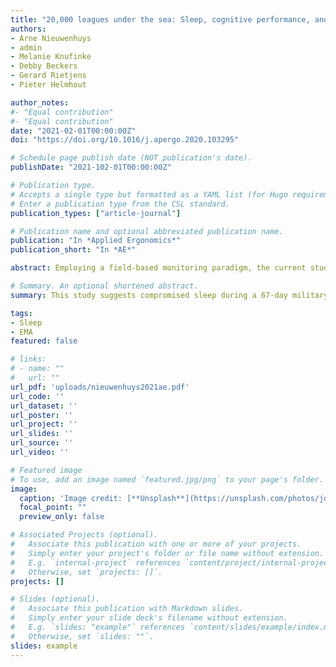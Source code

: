 ```yaml
---
title: "20,000 leagues under the sea: Sleep, cognitive performance, and self-reported recovery status during a 67-day military submarine mission"
authors:
- Arne Nieuwenhuys
- admin
- Melanie Knufinke
- Debby Beckers
- Gerard Rietjens
- Pieter Helmhout

author_notes:
#- "Equal contribution"
#- "Equal contribution"
date: "2021-02-01T00:00:00Z"
doi: "https://doi.org/10.1016/j.apergo.2020.103295"

# Schedule page publish date (NOT publication's date).
publishDate: "2021-102-01T00:00:00Z"

# Publication type.
# Accepts a single type but formatted as a YAML list (for Hugo requirements).
# Enter a publication type from the CSL standard.
publication_types: ["article-journal"]

# Publication name and optional abbreviated publication name.
publication: "In *Applied Ergonomics*"
publication_short: "In *AE*"

abstract: Employing a field-based monitoring paradigm, the current study examined day-to-day fluctuations in actigraphy-based sleep recordings, cognitive performance (10-min psychomotor vigilance test; PVT), and self-reported recovery status among 14 submariners throughout a 67-day military mission. Mission averages reflected suboptimal sleep that was of short overall duration (5:46 ± 1:29 h per 24-h day) and relatively low efficiency (82.5 ± 9.9%); suboptimal levels of cognitive performance (PVT mRT = 283 ± 35 ms; PVT response errors = 5.3 ± 4.8); and moderate levels of self-reported recovery. Whilst self-reported recovery status remained stable across mission days, small but consistent day-to-day increases in sleep onset latency and PVT mRT accumulated to reflect meaningful deterioration in sleep and cognitive performance across the entire 67-day mission (i.e., 47% and 16% of the overall mission average, respectively). Future work is required to corroborate the current findings, firmly establish underlying causes, and make evidence-based suggestions for interventions to improve and uphold submariners’ health and performance.

# Summary. An optional shortened abstract.
summary: This study suggests compromised sleep during a 67-day military mission on a submarine.

tags:
- Sleep
- EMA
featured: false

# links:
# - name: ""
#   url: ""
url_pdf: 'uploads/nieuwenhuys2021ae.pdf'
url_code: ''
url_dataset: ''
url_poster: ''
url_project: ''
url_slides: ''
url_source: ''
url_video: ''

# Featured image
# To use, add an image named `featured.jpg/png` to your page's folder. 
image:
  caption: 'Image credit: [**Unsplash**](https://unsplash.com/photos/jdD8gXaTZsc)'
  focal_point: ""
  preview_only: false

# Associated Projects (optional).
#   Associate this publication with one or more of your projects.
#   Simply enter your project's folder or file name without extension.
#   E.g. `internal-project` references `content/project/internal-project/index.md`.
#   Otherwise, set `projects: []`.
projects: []

# Slides (optional).
#   Associate this publication with Markdown slides.
#   Simply enter your slide deck's filename without extension.
#   E.g. `slides: "example"` references `content/slides/example/index.md`.
#   Otherwise, set `slides: ""`.
slides: example
---
```

